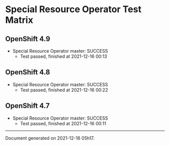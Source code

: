 
Special Resource Operator Test Matrix
=====================================

OpenShift 4.9
-------------



* Special Resource Operator master: SUCCESS
  - Test passed, finished at 2021-12-16 00:13

OpenShift 4.8
-------------



* Special Resource Operator master: SUCCESS
  - Test passed, finished at 2021-12-16 00:22

OpenShift 4.7
-------------



* Special Resource Operator master: SUCCESS
  - Test passed, finished at 2021-12-16 00:11

---
Document generated on 2021-12-16 05h17.
